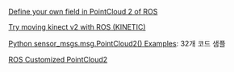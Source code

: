 [Define your own field in PointCloud 2 of ROS](http://yura2.hateblo.jp/entry/2016/02/27/ROS%E3%81%AEPointCloud2%E3%81%A7%E7%8B%AC%E8%87%AA%E3%81%AE%E3%83%95%E3%82%A3%E3%83%BC%E3%83%AB%E3%83%89%E3%82%92%E5%AE%9A%E7%BE%A9)


[Try moving kinect v2 with ROS (KINETIC)](http://robonchu.hatenablog.com/entry/2017/09/20/234640)



[Python sensor_msgs.msg.PointCloud2() Examples](https://www.programcreek.com/python/example/99841/sensor_msgs.msg.PointCloud2): 32개 코드 샘플



[ROS Customized PointCloud2](https://gist.github.com/yuma-m/b5dcce1b515335c93ce8)